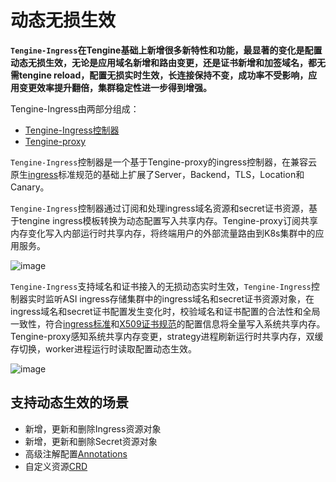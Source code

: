 # 动态无损生效

**`Tengine-Ingress`在Tengine基础上新增很多新特性和功能，最显著的变化是配置动态无损生效，无论是应用域名新增和路由变更，还是证书新增和加签域名，都无需tengine reload，配置无损实时生效，长连接保持不变，成功率不受影响，应用变更效率提升翻倍，集群稳定性进一步得到增强。**

Tengine-Ingress由两部分组成：
* [Tengine-Ingress控制器](https://github.com/alibaba/tengine-ingress)
* [Tengine-proxy](https://github.com/alibaba/tengine)

`Tengine-Ingress`控制器是一个基于Tengine-proxy的ingress控制器，在兼容云原生[ingress](https://kubernetes.io/docs/concepts/services-networking/ingress/)标准规范的基础上扩展了Server，Backend，TLS，Location和Canary。

`Tengine-Ingress`控制器通过订阅和处理ingress域名资源和secret证书资源，基于tengine ingress模板转换为动态配置写入共享内存。Tengine-proxy订阅共享内存变化写入内部运行时共享内存，将终端用户的外部流量路由到K8s集群中的应用服务。

![image](/book/_images/tengine_ingress_container.png)

`Tengine-Ingress`支持域名和证书接入的无损动态实时生效，`Tengine-Ingress`控制器实时监听ASI ingress存储集群中的ingress域名和secret证书资源对象，在ingress域名和secret证书配置发生变化时，校验域名和证书配置的合法性和全局一致性，符合[ingress标准](https://kubernetes.io/docs/concepts/services-networking/ingress/)和[X509证书规范](https://datatracker.ietf.org/doc/html/rfc5280)的配置信息将全量写入系统共享内存。Tengine-proxy感知系统共享内存变更，strategy进程刷新运行时共享内存，双缓存切换，worker进程运行时读取配置动态生效。

![image](/book/_images/tengine_ingress_dynamic.png)

## 支持动态生效的场景
* 新增，更新和删除Ingress资源对象
* 新增，更新和删除Secret资源对象
* 高级注解配置[Annotations](ingress_annotations.html)
* 自定义资源[CRD](ingress_crd.html)
